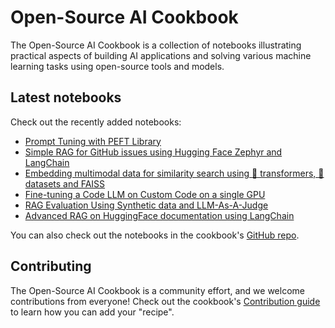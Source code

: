 # Open-Source AI Cookbook

The Open-Source AI Cookbook is a collection of notebooks illustrating practical aspects of building AI 
applications and solving various machine learning tasks using open-source tools and models.

## Latest notebooks

Check out the recently added notebooks: 

- [Prompt Tuning with PEFT Library](Prompt_Tuning_PEFT.ipynb)
- [Simple RAG for GitHub issues using Hugging Face Zephyr and LangChain](rag_zephyr_langchain.ipynb)
- [Embedding multimodal data for similarity search using 🤗 transformers, 🤗 datasets and FAISS](faiss_with_hf_datasets_and_clip.ipynb)
- [Fine-tuning a Code LLM on Custom Code on a single GPU](fine_tuning_code_llm_on_single_gpu.ipynb)
- [RAG Evaluation Using Synthetic data and LLM-As-A-Judge](rag_evaluation.ipynb)
- [Advanced RAG on HuggingFace documentation using LangChain](advanced_rag.ipynb)

You can also check out the notebooks in the cookbook's [GitHub repo](https://github.com/huggingface/cookbook.ipynb).

## Contributing

The Open-Source AI Cookbook is a community effort, and we welcome contributions from everyone! 
Check out the cookbook's [Contribution guide](https://github.com/huggingface/cookbook/blob/main/README.md) to learn 
how you can add your "recipe". 

